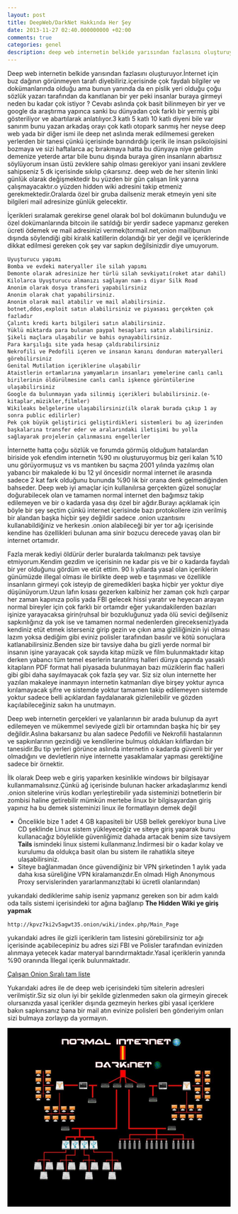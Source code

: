 ```yaml
---
layout: post
title: DeepWeb/DarkNet Hakkında Her Şey
date: 2013-11-27 02:40.000000000 +02:00
comments: true
categories: genel
description: deep web internetin belkide yarısından fazlasını oluşturuyor internet için buz dağının görünmeyen tarafı
---
```


Deep web internetin belkide yarısından fazlasını oluşturuyor.İnternet için buz dağının görünmeyen tarafı diyebiliriz.içerisinde çok faydalı bilgiler ve dokümanlarında olduğu ama bunun yanında da en pislik yeri olduğu çoğu sözlük yazarı tarafından da kanıtlanan bir yer peki insanlar buraya girmeyi neden bu kadar çok istiyor ? Cevabı aslında çok basit bilinmeyen bir yer ve google da araştırma yapınca sanki bu dünyadan çok farklı bir yermiş gibi gösteriliyor ve abartılarak anlatılıyor.3 katlı 5 katlı 10 katlı diyeni bile var sanırım bunu yazan arkadaş orayı çok katlı otopark sanmış her neyse deep web yada bir diğer ismi ile deep net aslında merak edilmemesi gereken yerlerden bir tanesi çünkü içerisinde barındırdığı içerik ile insan psikolojisini bozmaya ve sizi haftalarca aç bırakmaya hatta bu dünyaya niye geldim demenize yeterde artar bile bunu dışında buraya giren insanların abartısız söylüyorum insan üstü zevklere sahip olması gerekiyor yani insani zevklere sahipseniz 5 dk içerisinde sıkılıp çıkarsınız. deep web de her sitenin linki günlük olarak değişmektedir bu yüzden bir gün çalışan link yarına çalışmayacaktır.o yüzden hidden wiki adresini takip etmeniz gerekmektedir.Oralarda özel bir gruba dailseniz merak etmeyin yeni site bilgileri mail adresinize günlük gelecektir.

İçerikleri sıralamak gerekirse genel olarak bol bol dokümanın bulunduğu ve özel dokümanlarında bitcoin ile satıldığı bir yerdir sadece yapmanız gereken ücreti ödemek ve mail adresinizi vermek(tormail.net,onion mail)bunun dışında söylendiği gibi kiralık katillerin dolandığı bir yer değil ve içeriklerinde dikkat edilmesi gereken çok şey var sapkın değilsinizdir diye umuyorum.

	Uyuşturucu yapımı
	Bomba ve evdeki materyaller ile silah yapımı
	Demonte olarak adresinize her türlü silah sevkiyatı(roket atar dahil)
	Kilolarca Uyuşturucu almanızı sağlayan nam-ı diyar Silk Road
	Anonim olarak dosya transferi yapabilirsiniz
	Anonim olarak chat yapabilirsiniz.
	Anonim olarak mail atabilir ve mail alabilirsiniz.
	botnet,ddos,exploit satın alabilirsiniz ve piyasası gerçekten çok fazladır
	Çalıntı kredi kartı bilgileri satın alabilirsiniz.
	Yüklü miktarda para bulunan paypal hesapları satın alabilirsiniz.
	Şikeli maçlara ulaşabilir ve bahis oynayabilirsiniz.
	Para karşılığı site yada hesap çaldırabilirsiniz
	Nekrofili ve Pedofili içeren ve insanın kanını donduran materyalleri görebilirsiniz
	Genital Mutilation içeriklerine ulaşabilir
	Ataistlerin ortamlarına yamyamların insanları yemelerine canlı canlı birilerinin öldürülmesine canlı canlı işkence görüntülerine ulaşabilirsiniz
	Google da bulunmayan yada silinmiş içerikleri bulabilirsiniz.(e-kitaplar,müzikler,filmler)
	Wikileaks belgelerine ulaşabilirsiniz(ilk olarak burada çıkıp 1 ay sonra public edilirler)
	Pek çok büyük geliştirici geliştirdikleri sistemleri bu ağ üzerinden başkalarına transfer eder ve aralarındaki iletişimi bu yolla sağlayarak projelerin çalınmasını engellerler


İnternette hatta çoğu sözlük ve forumda görmüş olduğum hatalardan biriside yok efendim internetin %90 ını oluşturuyormuş biz geri kalan %10 unu görüyormuşuz vs vs mantıken bu saçma 2001 yılında yazılmış olan yabancı bir makalede ki bu 12 yıl öncesidir normal internet ile arasında sadece 2 kat fark olduğunu bununda %90 lık bir orana denk gelmediğinden bahseder. Deep web iyi amaçlar için kullanılırsa gerçekten güzel sonuçlar doğurabilecek olan ve tamamen normal internet den bağımsız takip edilemeyen ve bir o kadarda yasa dışı özel bir ağdır.Burayı açıklamak için böyle bir şey seçtim çünkü internet içerisinde bazı protokollere izin verilmiş bir alandan başka hiçbir şey değildir sadece .onion uzantısını kullanabildiğiniz ve herkesin .onion alabileceği bir yer tor ağı içerisinde kendine has özellikleri bulunan ama sinir bozucu derecede yavaş olan bir internet ortamıdır.

Fazla merak kediyi öldürür derler buralarda takılmanızı pek tavsiye etmiyorum.Kendim gezdim ve içerisinin ne kadar pis ve bir o kadarda faydalı bir yer olduğunu gördüm ve etüt ettim. 90 lı yıllarda yasal olan içeriklerin günümüzde illegal olması ile birlikte deep web e taşınması ve özellikle insanların girmeyi çok isteyip de giremedikleri başka hiçbir yer yoktur diye düşünüyorum.Uzun lafın kısası gezerken kalbiniz her zaman çok hızlı çarpar her zaman kapınıza polis yada FBI gelecek hissi yaratır ve heyecan arayan normal bireyler için çok farklı bir ortamdır eğer yukarıdakilerden bazıları işinize yarayacaksa girin(ruhsal bir bozukluğunuz yada ölü sevici değilseniz sapkınlığınız da yok ise ve tamamen normal nedenlerden girecekseniz)yada kendiniz etüt etmek isterseniz girip gezin ve çıkın ama gizliliğinizin iyi olması lazım yoksa dediğim gibi eviniz polisler tarafından basılır ve kötü sonuçlara katlanabilirsiniz.Benden size bir tavsiye daha bu gizli yerde normal bir insanın işine yarayacak çok sayıda kitap müzik ve film bulunmaktadır kitap derken yabancı tüm temel eserlerin taratılmış halleri dünya çapında yasaklı kitapların PDF format hali piyasada bulunmayan bazı müziklerin flac halleri gibi gibi daha sayılmayacak çok fazla şey var. Siz siz olun internette her yazılan makaleye inanmayın internetin katmanları diye birşey yoktur ayrıca kırılamayacak şifre ve sistemde yoktur tamamen takip edilemeyen sistemde yoktur sadece belli açıklardan faydalanarak gizlenilebilir ve gözden kaçılabileceğiniz sakın ha unutmayın.

Deep web internetin gerçekleri ve yalanlarının bir arada bulunup da ayırt edilemeyen ve mükemmel seviyede gizli bir ortamından başka hiç bir şey değildir.Aslına bakarsanız bu alan sadece Pedofili ve Nekrofili hastalarının ve sapkınlarının gezindiği ve kendilerine bulmuş oldukları kılıflardan bir tanesidir.Bu tip yerleri görünce aslında internetin o kadarda güvenli bir yer olmadığını ve devletlerin niye internette yasaklamalar yapması gerektiğine sadece bir örnektir.


İlk olarak Deep web e giriş yaparken kesinlikle windows bir bilgisayar kullanmamalısınız.Çünkü ağ içerisinde bulunan hacker arkadaşlarımız kendi .onion sitelerine virüs kodları yerleştirebilir yada sisteminizi botnetlerin bir zombisi haline getirebilir mümkün mertebe linux bir bilgisayardan giriş yapınız ha bu demek sisteminizi linux ile formatlayın demek değil

- Öncelikle bize 1 adet 4 GB kapasiteli bir USB bellek gerekiyor buna Live CD şeklinde Linux sistem yükleyeceğiz ve siteye giriş yaparak bunu kullanacağız böylelikle güvenliğimiz dahada artacak benim size tavsiyem **Tails** ismindeki linux sistemi kullanmanız.İndirmesi bir o kadar kolay ve kurulumu da oldukça basit olan bu sistem ile rahatlıkla siteye ulaşabilirsiniz.
- Siteye bağlanmadan önce güvendiğiniz bir VPN şirketinden 1 aylık yada daha kısa süreliğine VPN kiralamanızdır.En olmadı High Anonymous Proxy servislerinden yararlanmanız(tabi ki ücretli olanlarından)

yukarıdaki dediklerime sahip iseniz yapmanız gereken son bir adım kaldı oda tails sistemi içerisindeki tor ağına bağlanıp **The Hidden Wiki ye giriş yapmak**

	http://kpvz7ki2v5agwt35.onion/wiki/index.php/Main_Page

yukarıdaki adres ile gizli içeriklerin tam listesini görebilirsiniz tor ağı içerisinde açabilecepiniz bu adres sizi FBI ve Polisler tarafından evinizden alınmaya yetecek kadar materyal barındırmaktadır.Yasal içeriklerin yanında %90 oranında İllegal içerik bulunmaktadır.

[Çalışan Onion Sıralı tam liste](https://sites.google.com/site/howtoaccessthedeepnet/working-links-to-the-deep-web)

Yukarıdaki adres ile de deep web içerisindeki tüm sitelerin adresleri verilmiştir.Siz siz olun iyi bir şekilde gizlenmeden sakın ola girmeyin girecek olursanızda yasal içerikler dışında gezmeyin herkes gibi yasal içerklere bakın sapkınsanız bana bir mail atın evinize polisleri ben gönderiyim onları sizi bulmaya zorlayıp da yormayın.

![Deepweb](/assets/darknet1.jpg)
